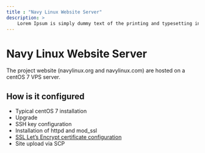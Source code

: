 ```yaml
---
title : "Navy Linux Website Server"
description: >
    Lorem Ipsum is simply dummy text of the printing and typesetting industry.
---
```


# Navy Linux Website Server
The project website (navylinux.org and navylinux.com) are hosted on a centOS 7 VPS server.

## How is it configured

- Typical centOS 7 installation
- Upgrade
- SSH key configuration
- Installation of httpd and mod_ssl
- [SSL Let’s Encrypt certificate configuration](https://certbot.eff.org/lets-encrypt/centosrhel7-apache)
- Site upload via SCP
